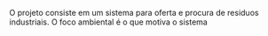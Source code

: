 O projeto consiste em um sistema para oferta e procura de residuos industriais.
O foco ambiental é o que motiva o sistema